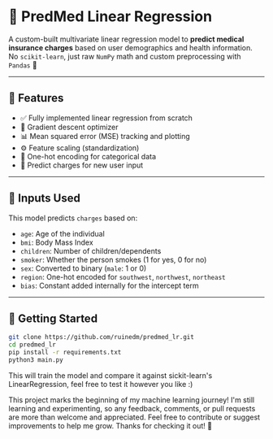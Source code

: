 # 🏥 PredMed Linear Regression

A custom-built multivariate linear regression model to **predict medical insurance charges** based on user demographics and health information.  
No `scikit-learn`, just raw `NumPy` math and custom preprocessing with `Pandas` 🚀

---

## 📌 Features

- ✅ Fully implemented linear regression from scratch
- 🔁 Gradient descent optimizer
- 📊 Mean squared error (MSE) tracking and plotting
- ⚙️ Feature scaling (standardization)
- 🧠 One-hot encoding for categorical data
- 🧪 Predict charges for new user input

---

## 🧮 Inputs Used

This model predicts `charges` based on:

- `age`: Age of the individual
- `bmi`: Body Mass Index
- `children`: Number of children/dependents
- `smoker`: Whether the person smokes (1 for yes, 0 for no)
- `sex`: Converted to binary (`male`: 1 or 0)
- `region`: One-hot encoded for `southwest`, `northwest`, `northeast`
- `bias`: Constant added internally for the intercept term

---

## 🚀 Getting Started

```bash
git clone https://github.com/ruinedm/predmed_lr.git
cd predmed_lr
pip install -r requirements.txt
python3 main.py
```
This will train the model and compare it against sickit-learn's LinearRegression, feel free to test it however you like :)

This project marks the beginning of my machine learning journey! I'm still learning and experimenting, so any feedback, comments, or pull requests are more than welcome and appreciated. Feel free to contribute or suggest improvements to help me grow. Thanks for checking it out! 🙌


